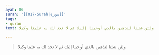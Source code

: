 ```yaml
---
ayah: 86
surah: '[[017-Surah|سورة]]'
tags:
- quran
text: ولئن شئنا لنذهبن بالذي أوحينا إليك ثم لا تجد لك به علينا وكيلا

---
```

> ولئن شئنا لنذهبن بالذي أوحينا إليك ثم لا تجد لك به علينا وكيلا
